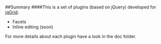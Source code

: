 ##Summary
####This is a set of plugins (based on jQuery) developed for [jqGrid](http://www.trirand.com/blog/):
* Facets
* Inline editing (soon)

For more details about each plugin have a look in the doc folder.